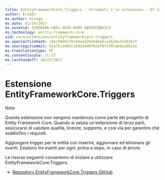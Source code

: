 ```yaml
---
title: EntityFrameworkCore.Triggers - strumenti e le estensioni - EF Core
author: ErikEJ
ms.author: divega
ms.date: 01/19/2017
ms.assetid: 52966E86-5B01-4E45-BAB9-DB92DCBB63C5
ms.technology: entity-framework-core
uid: core/extensions/entityframeworkcore-triggers
ms.openlocfilehash: c0ec59ddc70c94ea520e84be6ca2616e3336261f
ms.sourcegitcommit: 01a75cd483c1943ddd6f82af971f07abde20912e
ms.translationtype: MT
ms.contentlocale: it-IT
ms.lasthandoff: 10/27/2017
---
```

# <a name="entityframeworkcoretriggers-extension"></a>Estensione EntityFrameworkCore.Triggers

> [!NOTE]  
> Questa estensione non vengono mantenuta come parte del progetto di Entity Framework Core. Quando si valuta un'estensione di terze parti, assicurarsi di valutare qualità, licenze, supporto, e così via per garantire che soddisfino i requisiti.

Aggiungere trigger per le entità con inserire, aggiornare ed eliminare gli eventi. Esistono tre eventi per ogni: prima e dopo, in caso di errore.

Le risorse seguenti consentono di iniziare a utilizzare EntityFrameworkCore.Triggers.
* [Repository EntityFrameworkCore.Triggers GitHub](https://github.com/NickStrupat/EntityFramework.Triggers/)
